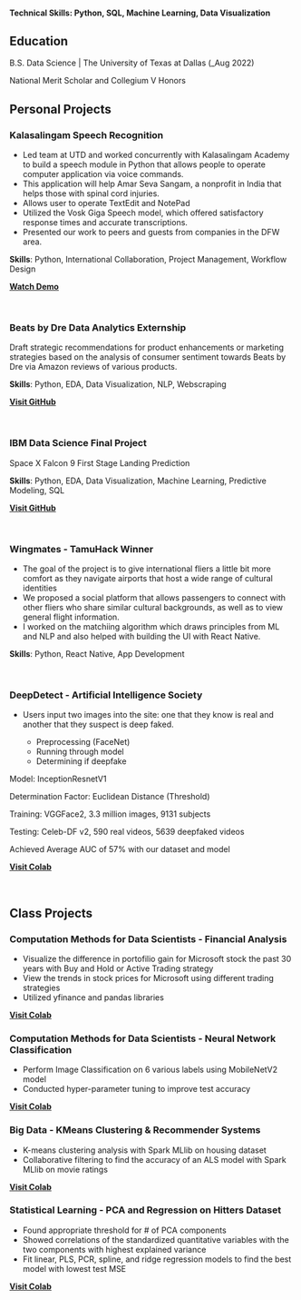 
#### Technical Skills: Python, SQL, Machine Learning, Data Visualization

## Education		        		
B.S. Data Science | The University of Texas at Dallas (_Aug 2022)

National Merit Scholar and Collegium V Honors
<br>
## Personal Projects


### Kalasalingam Speech Recognition

- Led team at UTD and worked concurrently with Kalasalingam Academy to build a speech module in Python that allows people to operate computer application via voice commands.
- This application will help Amar Seva Sangam, a nonprofit in India that helps those with spinal cord injuries.
- Allows user to operate TextEdit and NotePad
- Utilized the Vosk Giga Speech model, which offered satisfactory response times and accurate transcriptions.
- Presented our work to peers and guests from companies in the DFW area.

**Skills**: Python, International Collaboration, Project Management, Workflow Design

[**Watch Demo**](https://www.youtube.com/watch?v=vant6FqamCY)



<br>


### Beats by Dre Data Analytics Externship

Draft strategic recommendations for product enhancements or marketing strategies based on the analysis of consumer sentiment towards Beats by Dre via Amazon reviews of various products.

**Skills**: Python, EDA, Data Visualization, NLP, Webscraping

[**Visit GitHub**](https://github.com/nealshiyekar/Beats-by-Dre-externship.git)

<br>

### IBM Data Science Final Project

Space X Falcon 9 First Stage Landing Prediction

**Skills**: Python, EDA, Data Visualization, Machine Learning, Predictive Modeling, SQL

[**Visit GitHub**](https://github.com/nealshiyekar/IBM-Data-Science-Capstone.git)

<br>

### Wingmates - TamuHack Winner

- The goal of the project is to give international fliers a little bit more comfort as they navigate airports that host a wide range of cultural identities
- We proposed a social platform that allows passengers to connect with other fliers who share similar cultural backgrounds, as well as to view general flight information.
- I worked on the matchiing algorithm which draws principles from ML and NLP and also helped with building the UI with React Native.

**Skills**: Python, React Native, App Development

<br>


### DeepDetect - Artificial Intelligence Society

- Users input two images into the site: one that they know is real and another that they suspect is deep faked.

    - Preprocessing (FaceNet)
    - Running through model
    - Determining if deepfake

Model:  InceptionResnetV1

Determination Factor: Euclidean Distance (Threshold)

Training: VGGFace2, 3.3 million images, 9131 subjects           

Testing: Celeb-DF v2, 590 real videos, 5639 deepfaked videos

Achieved Average AUC of 57% with our dataset and model

[**Visit Colab**](https://colab.research.google.com/drive/14DZLr7wQxeFaEqGyLJKrukg3fW52419I?usp=sharing)

<br>

## Class Projects

### Computation Methods for Data Scientists - Financial Analysis

- Visualize the difference in portofilio gain for Microsoft stock the past 30 years with Buy and Hold or Active Trading strategy
- View the trends in stock prices for Microsoft using different trading strategies
- Utilized yfinance and pandas libraries
  
[**Visit Colab**](https://colab.research.google.com/drive/1FZC4aMcyg2YW0_ei7_lyfgVlj3TpPeKv?usp=sharing)
<br>


### Computation Methods for Data Scientists - Neural Network Classification

-   Perform Image Classification on 6 various labels using MobileNetV2 model
-   Conducted hyper-parameter tuning to improve test accuracy

[**Visit Colab**](https://colab.research.google.com/drive/14ZI6y11B2KHNddd26R33Z_ewQIsyWoNt?usp=sharing)
<br>
### Big Data - KMeans Clustering & Recommender Systems

- K-means clustering analysis with Spark MLlib on housing dataset
- Collaborative filtering to find the accuracy of an ALS model with
Spark MLlib on movie ratings

[**Visit Colab**](https://colab.research.google.com/drive/1P5yUPWnJTTwiPoOapF_qyf4ORWKfJjqQ?usp=sharing)
<br>
### Statistical Learning - PCA and Regression on Hitters Dataset

- Found appropriate threshold for # of PCA components
- Showed correlations of the standardized quantitative variables with the two components with highest explained variance
- Fit linear, PLS, PCR, spline, and ridge regression models to find the best model with lowest test MSE

[**Visit Colab**](https://colab.research.google.com/drive/1P5yUPWnJTTwiPoOapF_qyf4ORWKfJjqQ?usp=sharing)



